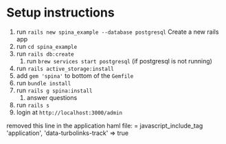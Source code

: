 # Setup instructions
1) run `rails new spina_example --database postgresql` Create a new rails app
2) run `cd spina_example`
3) run `rails db:create`
   1) run `brew services start postgresql` (if postgresql is not running)
4) run `rails active_storage:install`
5) add `gem 'spina'` to bottom of the `Gemfile`
6) run `bundle install`
7) run `rails g spina:install`
   1) answer questions
8) run `rails s`
9) login at `http://localhost:3000/admin`

removed this line in the application haml file:
= javascript_include_tag 'application', 'data-turbolinks-track' => true